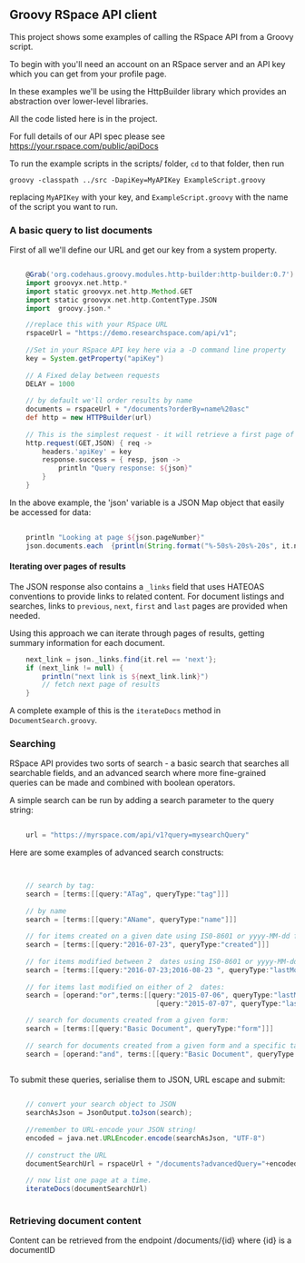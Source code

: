 ## Groovy RSpace API client

This project shows some examples of calling the RSpace API from a Groovy script.

To begin with you'll need an account on an RSpace server and an API key which you can get from your profile page.

In these examples we'll be using the HttpBuilder library which provides an abstraction over lower-level libraries.

All the code listed here is in the project. 

For full details of our API spec please see https://your.rspace.com/public/apiDocs

To run the example scripts in the scripts/ folder, `cd` to that folder, then run

    groovy -classpath ../src -DapiKey=MyAPIKey ExampleScript.groovy 
    
 replacing `MyAPIKey` with your key, and `ExampleScript.groovy` with the name of the script you want to run.

### A basic query to list documents

First of all we'll define our URL and get our key from a system property.
```groovy

    @Grab('org.codehaus.groovy.modules.http-builder:http-builder:0.7')
    import groovyx.net.http.*
    import static groovyx.net.http.Method.GET
    import static groovyx.net.http.ContentType.JSON
    import  groovy.json.*

    //replace this with your RSpace URL
	rspaceUrl = "https://demo.researchspace.com/api/v1";
	 
	//Set in your RSpace API key here via a -D command line property
	key = System.getProperty("apiKey")
	 
	// A Fixed delay between requests
	DELAY = 1000
	 
	// by default we'll order results by name
    documents = rspaceUrl + "/documents?orderBy=name%20asc"
	def http = new HTTPBuilder(url)
	
	// This is the simplest request - it will retrieve a first page of documents ordered by name.
	http.request(GET,JSON) { req ->
		headers.'apiKey' = key
		response.success = { resp, json ->
			println "Query response: ${json}"
		}
	}

```

In the above example, the 'json' variable is a JSON Map object that easily be accessed for data:

```groovy
    
    println "Looking at page ${json.pageNumber}"
    json.documents.each  {println(String.format("%-50s%-20s%-20s", it.name, it.id, it.lastModified))}

```

#### Iterating over pages of results 
The JSON response also contains a `_links` field that uses HATEOAS conventions to provide links to related content. For document listings and searches, links to `previous`, `next`, `first` and `last` pages are provided when needed.

Using this approach we can iterate through pages of results, getting summary information for each document.

```groovy
    next_link = json._links.find{it.rel == 'next'};
    if (next_link != null) {
	    println("next link is ${next_link.link}")
		// fetch next page of results
	}
```

A complete example of this is the `iterateDocs` method in `DocumentSearch.groovy`.


### Searching

RSpace API provides  two sorts of search - a basic search that searches all searchable fields, and an advanced search where more fine-grained queries can be made and combined with boolean operators.

A simple search can be run by adding  a search parameter to the query string:

```groovy
  
    url = "https://myrspace.com/api/v1?query=mysearchQuery"

```

Here are some examples of advanced search constructs:

```groovy

   
	// search by tag:
	search = [terms:[[query:"ATag", queryType:"tag"]]]
	
	// by name
	search = [terms:[[query:"AName", queryType:"name"]]]
	
	// for items created on a given date using IS0-8601 or yyyy-MM-dd format
	search = [terms:[[query:"2016-07-23", queryType:"created"]]]
	
	// for items modified between 2  dates using IS0-8601 or yyyy-MM-dd format
	search = [terms:[[query:"2016-07-23;2016-08-23 ", queryType:"lastModified"]]]
	
	// for items last modified on either of 2  dates:
	search = [operand:"or",terms:[[query:"2015-07-06", queryType:"lastModified"],
		                            [query:"2015-07-07", queryType:"lastModified"] ]

    // search for documents created from a given form:
    search = [terms:[[query:"Basic Document", queryType:"form"]]]
    
    // search for documents created from a given form and a specific tag:
    search = [operand:"and", terms:[[query:"Basic Document", queryType:"form"], [query:"ATag", queryType:"tag"]]]
		                            	
```

To submit these queries, serialise them to JSON, URL escape and submit:

```groovy

    // convert your search object to JSON
    searchAsJson = JsonOutput.toJson(search);
        	
    //remember to URL-encode your JSON string!
    encoded = java.net.URLEncoder.encode(searchAsJson, "UTF-8")
		
	// construct the URL
	documentSearchUrl = rspaceUrl + "/documents?advancedQuery="+encoded
		
	// now list one page at a time.
	iterateDocs(documentSearchUrl)
	
```

### Retrieving document content

Content can be retrieved from the endpoint /documents/{id} where {id} is a documentID